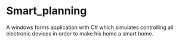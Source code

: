 # Smart_planning
A windows forms application with C# which simulates controlling all electronic devices in order to make his home a smart home.

